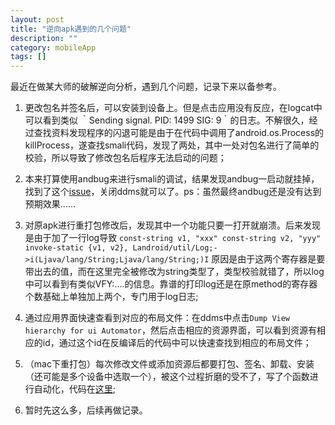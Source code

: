 ```yaml
---
layout: post 
title: "逆向apk遇到的几个问题"
description: ""
category: mobileApp
tags: []
---
```


最近在做某大师的破解逆向分析，遇到几个问题，记录下来以备参考。

1. 更改包名并签名后，可以安装到设备上。但是点击应用没有反应，在logcat中可以看到类似 ｀Sending signal. PID: 1499 SIG: 9｀的日志。不解很久，经过查找资料发现程序的闪退可能是由于在代码中调用了android.os.Process的killProcess，遂查找smali代码，发现了两处，其中一处对包名进行了简单的校验，所以导致了修改包名后程序无法启动的问题；

2. 本来打算使用andbug来进行smali的调试，结果发现andbug一启动就挂掉，找到了这个[issue](https://github.com/swdunlop/AndBug/issues/2)，关闭ddms就可以了。ps：虽然最终andbug还是没有达到预期效果……

3. 对原apk进行重打包修改后，发现其中一个功能只要一打开就崩溃。后来发现是由于加了一行log导致
`
const-string v1, "xxx"
const-string v2, "yyy"
invoke-static {v1, v2}, Landroid/util/Log;->i(Ljava/lang/String;Ljava/lang/String;)I
`
原因是由于这两个寄存器是要带出去的值，而在这里完全被修改为string类型了，类型校验就错了，所以log中可以看到有类似VFY:....的信息。靠谱的打印log还是在原method的寄存器个数基础上单独加上两个，专门用于log日志;
4. 通过应用界面快速查看到对应的布局文件：在ddms中点击`Dump View hierarchy for ui Automator`，然后点击相应的资源界面，可以看到资源有相应的id，通过这个id在反编译后的代码中可以快速查找到相应的布局文件；

5. （mac下重打包）每次修改文件或添加资源后都要打包、签名、卸载、安装（还可能是多个设备中选取一个），被这个过程折磨的受不了，写了个函数进行自动化，代码在[这里](https://gist.github.com/55550755dd745e117e2e);

6. 暂时先这么多，后续再做记录。
